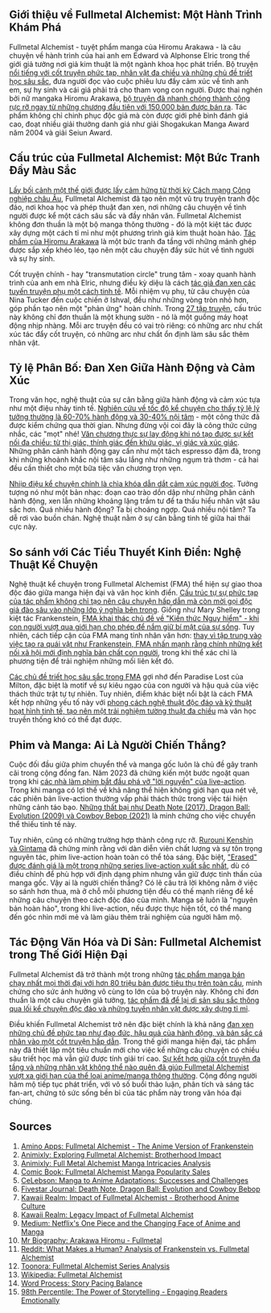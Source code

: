 ## Giới thiệu về Fullmetal Alchemist: Một Hành Trình Khám Phá
Fullmetal Alchemist - tuyệt phẩm manga của Hiromu Arakawa - là câu chuyện về hành trình của hai anh em Edward và Alphonse Elric trong thế giới giả tưởng nơi giả kim thuật là một ngành khoa học phát triển. Bộ truyện [nổi tiếng với cốt truyện phức tạp, nhân vật đa chiều và những chủ đề triết học sâu sắc](https://www.2-clicks-comics.com/article/fullmetal-alchemist-manga-alchemical-excellence-and-profound-philosophies/), đưa người đọc vào cuộc phiêu lưu đầy cảm xúc về tình anh em, sự hy sinh và cái giá phải trả cho tham vọng con người. Được thai nghén bởi nữ mangaka Hiromu Arakawa, [bộ truyện đã nhanh chóng thành công rực rỡ ngay từ những chương đầu tiên với 150.000 bản được bán ra](https://mrbiography.netlify.app/bio/arakawa-hiromu/b-fullmetal). Tác phẩm không chỉ chinh phục độc giả mà còn được giới phê bình đánh giá cao, đoạt nhiều giải thưởng danh giá như giải Shogakukan Manga Award năm 2004 và giải Seiun Award.

## Cấu trúc của Fullmetal Alchemist: Một Bức Tranh Đầy Màu Sắc
[Lấy bối cảnh một thế giới được lấy cảm hứng từ thời kỳ Cách mạng Công nghiệp châu Âu](https://manga.fandom.com/wiki/Fullmetal_Alchemist), Fullmetal Alchemist đã tạo nên một vũ trụ truyện tranh độc đáo, nơi khoa học và phép thuật đan xen, nơi những câu chuyện về tình người được kể một cách sâu sắc và đầy nhân văn. Fullmetal Alchemist không đơn thuần là một bộ manga thông thường - đó là một kiệt tác được xây dựng một cách tỉ mỉ như một phương trình giả kim thuật hoàn hảo. [Tác phẩm của Hiromu Arakawa](https://www.2-clicks-comics.com/article/fullmetal-alchemist-manga-alchemical-excellence-and-profound-philosophies/) là một bức tranh đa tầng với những mảnh ghép được sắp xếp khéo léo, tạo nên một câu chuyện đầy sức hút về tình người và sự hy sinh.

Cốt truyện chính - hay "transmutation circle" trung tâm - xoay quanh hành trình của anh em nhà Elric, nhưng điều kỳ diệu là cách [tác giả đan xen các tuyến truyện phụ một cách tinh tế](https://toonora.com/articles/fullmetal-alchemist-series-analysis/). Mỗi nhiệm vụ phụ, từ câu chuyện của Nina Tucker đến cuộc chiến ở Ishval, đều như những vòng tròn nhỏ hơn, góp phần tạo nên một "phản ứng" hoàn chỉnh. Trong [27 tập truyện](https://en.wikipedia.org/wiki/Fullmetal_Alchemist), cấu trúc này không chỉ đơn thuần là một khung sườn - nó là một guồng máy hoạt động nhịp nhàng. Mỗi arc truyện đều có vai trò riêng: có những arc như chất xúc tác đẩy cốt truyện, có những arc như chất ổn định làm sâu sắc thêm nhân vật.

## Tỷ lệ Phân Bố: Đan Xen Giữa Hành Động và Cảm Xúc
Trong văn học, nghệ thuật của sự cân bằng giữa hành động và cảm xúc tựa như một điệu nhảy tinh tế. [Nghiên cứu về tốc độ kể chuyện cho thấy tỷ lệ lý tưởng thường là 60-70% hành động và 30-40% nội tâm](https://www.wordprocess.com/story-pacing-balance/) - một công thức đã được kiểm chứng qua thời gian. Nhưng đừng vội coi đây là công thức cứng nhắc, các "mọt" nhé! [Văn chương thực sự lay động khi nó tạo được sự kết nối đa chiều: từ thị giác, thính giác đến khứu giác, vị giác và xúc giác](https://www.98thpercentile.com/blog/the-power-of-storytelling-engaging-readers-emotionally). Những phân cảnh hành động gay cấn như một tách espresso đậm đà, trong khi những khoảnh khắc nội tâm sâu lắng như những ngụm trà thơm - cả hai đều cần thiết cho một bữa tiệc văn chương trọn vẹn.

[Nhiịp điệu kể chuyện chính là chìa khóa dẫn dắt cảm xúc người đọc](https://authorspathway.com/crafting-your-story/plot-development/pacing-your-novel-balancing-action-and-reflection/). Tưởng tượng nó như một bản nhạc: đoạn cao trào dồn dập như những phân cảnh hành động, xen lẫn những khoảng lặng trầm tư để ta thấu hiểu nhân vật sâu sắc hơn. Quá nhiều hành động? Ta bị choáng ngợp. Quá nhiều nội tâm? Ta dễ rơi vào buồn chán. Nghệ thuật nằm ở sự cân bằng tinh tế giữa hai thái cực này.

## So sánh với Các Tiểu Thuyết Kinh Điển: Nghệ Thuật Kể Chuyện
Nghệ thuật kể chuyện trong Fullmetal Alchemist (FMA) thể hiện sự giao thoa độc đáo giữa manga hiện đại và văn học kinh điển. [Cấu trúc tự sự phức tạp của tác phẩm không chỉ tạo nên câu chuyện hấp dẫn mà còn mời gọi độc giả đào sâu vào những lớp ý nghĩa bên trong](https://kawaiirealm.com/articles/impact-fullmetal-alchemist-brotherhood-anime-culture/). Giống như Mary Shelley trong kiệt tác Frankenstein, [FMA khai thác chủ đề về "Kiến thức Nguy hiểm" - khi con người vượt qua giới hạn cho phép để nắm giữ bí mật của sự sống](https://aminoapps.com/c/anime/page/blog/fullmetal-alchemist-the-anime-version-of-frankenstein/ggt6_uP0QxqEQenbqWEg7jlPop6X1X). Tuy nhiên, cách tiếp cận của FMA mang tính nhân văn hơn: [thay vì tập trung vào việc tạo ra quái vật như Frankenstein, FMA nhấn mạnh rằng chính những kết nối xã hội mới định nghĩa bản chất con người](https://www.reddit.com/r/FullmetalAlchemist/comments/12c4olx/what_makes_a_human_analysis_of_frankenstein_vs/), trong khi thể xác chỉ là phương tiện để trải nghiệm những mối liên kết đó.

[Các chủ đề triết học sâu sắc trong FMA](https://kawaiirealm.com/articles/legacy-impact-fullmetal-alchemist/) gợi nhớ đến Paradise Lost của Milton, đặc biệt là motif về sự kiêu ngạo của con người và hậu quả của việc thách thức trật tự tự nhiên. Tuy nhiên, điểm khác biệt nổi bật là cách FMA kết hợp những yếu tố này với [phong cách nghệ thuật độc đáo và kỹ thuật hoạt hình tinh tế, tạo nên một trải nghiệm tường thuật đa chiều](https://animixly.com/articles/exploring-fullmetal-alchemist-brotherhood-impact/) mà văn học truyền thống khó có thể đạt được.

## Phim và Manga: Ai Là Người Chiến Thắng?
Cuộc đối đầu giữa phim chuyển thể và manga gốc luôn là chủ đề gây tranh cãi trong cộng đồng fan. Năm 2023 đã chứng kiến một bước ngoặt quan trọng khi [các nhà làm phim bắt đầu phá vỡ "lời nguyền" của live-action](https://medium.com/@mohitgill0314/netflixs-one-piece-and-the-changing-face-of-anime-and-manga-the-evolution-of-live-action-55d433d06a8a). Trong khi manga có lợi thế về khả năng thể hiện không giới hạn qua nét vẽ, các phiên bản live-action thường vấp phải thách thức trong việc tái hiện những cảnh táo bạo. [Những thất bại như Death Note (2017), Dragon Ball: Evolution (2009) và Cowboy Bebop (2021)](https://www.fivestarjournal.com/arts-entertainment/t0cb3ls97gn9carduyo12ij07hmssy) là minh chứng cho việc chuyển thể thiếu tinh tế này.

Tuy nhiên, cũng có những trường hợp thành công rực rỡ. [Rurouni Kenshin và Gintama](https://celebson.com/manga-to-anime-adaptations-successes-and-challenges/) đã chứng minh rằng với dàn diễn viên chất lượng và sự tôn trọng nguyên tác, phim live-action hoàn toàn có thể tỏa sáng. Đặc biệt, ["Erased" được đánh giá là một trong những series live-action xuất sắc nhất](https://amy-movie.com/blog/top-10-live-actions-adapted-from-anime-and-manga/), dù có điều chỉnh để phù hợp với định dạng phim nhưng vẫn giữ được tinh thần của manga gốc. Vậy ai là người chiến thắng? Có lẽ câu trả lời không nằm ở việc so sánh hơn thua, mà ở chỗ mỗi phương tiện đều có thế mạnh riêng để kể những câu chuyện theo cách độc đáo của mình. Manga sẽ luôn là "nguyên bản hoàn hảo", trong khi live-action, nếu được thực hiện tốt, có thể mang đến góc nhìn mới mẻ và làm giàu thêm trải nghiệm của người hâm mộ.

## Tác Động Văn Hóa và Di Sản: Fullmetal Alchemist trong Thế Giới Hiện Đại
Fullmetal Alchemist đã trở thành một trong những [tác phẩm manga bán chạy nhất mọi thời đại với hơn 80 triệu bản được tiêu thụ trên toàn cầu](https://comicbook.com/anime/news/fullmetal-alchemist-manga-popularity-sales/), minh chứng cho sức ảnh hưởng vô cùng to lớn của bộ truyện này. Không chỉ đơn thuần là một câu chuyện giả tưởng, [tác phẩm đã để lại di sản sâu sắc thông qua lối kể chuyện độc đáo và những tuyến nhân vật được xây dựng tỉ mỉ](https://kawaiirealm.com/articles/legacy-impact-fullmetal-alchemist/).

Điều khiến Fullmetal Alchemist trở nên đặc biệt chính là khả năng [đan xen những chủ đề phức tạp như đạo đức, hậu quả của hành động, và bản sắc cá nhân vào một cốt truyện hấp dẫn](https://animixly.com/articles/full-metal-alchemist-manga-intricacies-analysis/). Trong thế giới manga hiện đại, tác phẩm này đã thiết lập một tiêu chuẩn mới cho việc kể những câu chuyện có chiều sâu triết học mà vẫn giữ được tính giải trí cao. [Sự kết hợp giữa cốt truyện đa tầng và những nhân vật không thể nào quên đã giúp Fullmetal Alchemist vượt xa giới hạn của thể loại anime/manga thông thường](https://animixly.com/articles/exploring-fullmetal-alchemist-brotherhood-impact/). Cộng đồng người hâm mộ tiếp tục phát triển, với vô số buổi thảo luận, phân tích và sáng tác fan-art, chứng tỏ sức sống bền bỉ của tác phẩm này trong văn hóa đại chúng.

## Sources
1. [Amino Apps: Fullmetal Alchemist - The Anime Version of Frankenstein](https://aminoapps.com/c/anime/page/blog/fullmetal-alchemist-the-anime-version-of-frankenstein/ggt6_uP0QxqEQenbqWEg7jlPop6X1X)
2. [Animixly: Exploring Fullmetal Alchemist: Brotherhood Impact](https://animixly.com/articles/exploring-fullmetal-alchemist-brotherhood-impact/)
3. [Animixly: Full Metal Alchemist Manga Intricacies Analysis](https://animixly.com/articles/full-metal-alchemist-manga-intricacies-analysis/)
4. [Comic Book: Fullmetal Alchemist Manga Popularity Sales](https://comicbook.com/anime/news/fullmetal-alchemist-manga-popularity-sales/)
5. [CeLebson: Manga to Anime Adaptations: Successes and Challenges](https://celebson.com/manga-to-anime-adaptations-successes-and-challenges/)
6. [Fivestar Journal: Death Note, Dragon Ball: Evolution and Cowboy Bebop](https://www.fivestarjournal.com/arts-entertainment/t0cb3ls97gn9carduyo12ij07hmssy)
7. [Kawaii Realm: Impact of Fullmetal Alchemist - Brotherhood Anime Culture](https://kawaiirealm.com/articles/impact-fullmetal-alchemist-brotherhood-anime-culture/)
8. [Kawaii Realm: Legacy Impact of Fullmetal Alchemist](https://kawaiirealm.com/articles/legacy-impact-fullmetal-alchemist/)
9. [Medium: Netflix's One Piece and the Changing Face of Anime and Manga](https://medium.com/@mohitgill0314/netflixs-one-piece-and-the-changing-face-of-anime-and-manga-the-evolution-of-live-action-55d433d06a8a)
10. [Mr Biography: Arakawa Hiromu - Fullmetal](https://mrbiography.netlify.app/bio/arakawa-hiromu/b-fullmetal)
11. [Reddit: What Makes a Human? Analysis of Frankenstein vs. Fullmetal Alchemist](https://www.reddit.com/r/FullmetalAlchemist/comments/12c4olx/what_makes_a_human_analysis_of_frankenstein_vs/)
12. [Toonora: Fullmetal Alchemist Series Analysis](https://toonora.com/articles/fullmetal-alchemist-series-analysis/)
13. [Wikipedia: Fullmetal Alchemist](https://en.wikipedia.org/wiki/Fullmetal_Alchemist)
14. [Word Process: Story Pacing Balance](https://www.wordprocess.com/story-pacing-balance/)
15. [98th Percentile: The Power of Storytelling - Engaging Readers Emotionally](https://www.98thpercentile.com/blog/the-power-of-storytelling-engaging-readers-emotionally)

